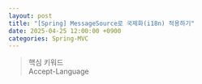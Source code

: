 ```yaml
---
layout: post
title: "[Spring] MessageSource로 국제화(i18n) 적용하기"
date: 2025-04-25 12:00:00 +0900
categories: Spring-MVC
---
```


> 핵심 키워드<br>
> Accept-Language